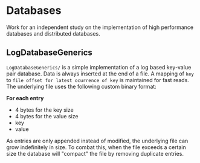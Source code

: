 # Databases
Work for an independent study on the implementation of high performance databases and distributed databases.

## LogDatabaseGenerics
`LogDatabaseGenerics/` is a simple implementation of a log based key-value pair database. Data is always inserted at the end of a file. A mapping of `key` to `file offset for latest ocurrence of key` is maintained for fast reads. The underlying file uses the following custom binary format: 

**For each entry**
- 4 bytes for the key size
- 4 bytes for the value size
- key
- value

As entries are only appended instead of modified, the underlying file can grow indefinitely in size. To combat this, when the file exceeds a certain size the database will "compact" the file by removing duplicate entries.


